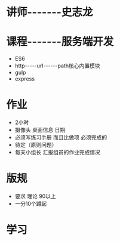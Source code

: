 # 讲师-------史志龙


# 课程-------服务端开发
- ES6
- http-----url------path核心内置模块
- gulp
- express



# 作业
- 2小时
- 摄像头 桌面信息  日期
- 必须写练习手册  而且比做项 必须完成的
- 待定（原则问题）
- 每天小组长  汇报组员的作业完成情况



# 版规
- 要求 理论 90以上
- 一分10个蹲起


# 学习





